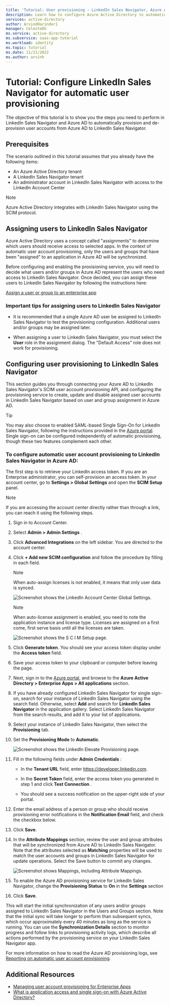 ```yaml
---
title: 'Tutorial: User provisioning - LinkedIn Sales Navigator, Azure AD'
description: Learn how to configure Azure Active Directory to automatically provision and de-provision user accounts to LinkedIn Sales Navigator.
services: active-directory
author: ArvindHarinder1
manager: CelesteDG
ms.service: active-directory
ms.subservice: saas-app-tutorial
ms.workload: identity
ms.topic: tutorial
ms.date: 11/21/2022
ms.author: arvinh
---
```


# Tutorial: Configure LinkedIn Sales Navigator for automatic user provisioning

The objective of this tutorial is to show you the steps you need to perform in LinkedIn Sales Navigator and Azure AD to automatically provision and de-provision user accounts from Azure AD to LinkedIn Sales Navigator.

## Prerequisites

The scenario outlined in this tutorial assumes that you already have the following items:

* An Azure Active Directory tenant
* A LinkedIn Sales Navigator tenant 
* An administrator account in LinkedIn Sales Navigator with access to the LinkedIn Account Center

> [!NOTE]
> Azure Active Directory integrates with LinkedIn Sales Navigator using the SCIM protocol.

## Assigning users to LinkedIn Sales Navigator

Azure Active Directory uses a concept called "assignments" to determine which users should receive access to selected apps. In the context of automatic user account provisioning, only the users and groups that have been "assigned" to an application in Azure AD will be synchronized.

Before configuring and enabling the provisioning service, you will need to decide what users and/or groups in Azure AD represent the users who need access to LinkedIn Sales Navigator. Once decided, you can assign these users to LinkedIn Sales Navigator by following the instructions here:

[Assign a user or group to an enterprise app](../manage-apps/assign-user-or-group-access-portal.md)

### Important tips for assigning users to LinkedIn Sales Navigator

* It is recommended that a single Azure AD user be assigned to LinkedIn Sales Navigator to test the provisioning configuration. Additional users and/or groups may be assigned later.

* When assigning a user to LinkedIn Sales Navigator, you must select the **User** role in the assignment dialog. The "Default Access" role does not work for provisioning.

## Configuring user provisioning to LinkedIn Sales Navigator

This section guides you through connecting your Azure AD to LinkedIn Sales Navigator's SCIM user account provisioning API, and configuring the provisioning service to create, update and disable assigned user accounts in LinkedIn Sales Navigator based on user and group assignment in Azure AD.

> [!TIP]
> You may also choose to enabled SAML-based Single Sign-On for LinkedIn Sales Navigator, following the instructions provided in the [Azure portal](https://portal.azure.com). Single sign-on can be configured independently of automatic provisioning, though these two features complement each other.

### To configure automatic user account provisioning to LinkedIn Sales Navigator in Azure AD:

The first step is to retrieve your LinkedIn access token. If you are an Enterprise administrator, you can self-provision an access token. In your account center, go to **Settings &gt; Global Settings** and open the **SCIM Setup** panel.

> [!NOTE]
> If you are accessing the account center directly rather than through a link, you can reach it using the following steps.

1. Sign in to Account Center.

2. Select **Admin &gt; Admin Settings** .

3. Click **Advanced Integrations** on the left sidebar. You are directed to the account center.

4. Click **+ Add new SCIM configuration** and follow the procedure by filling in each field.

    > [!NOTE]
    > When auto-assign licenses is not enabled, it means that only user data is synced.

    ![Screenshot shows the LinkedIn Account Center Global Settings.](./media/linkedinsalesnavigator-provisioning-tutorial/linkedin_1.PNG)

    > [!NOTE]
    > When auto-license assignment is enabled, you need to note the application instance and license type. Licenses are assigned on a first come, first serve basis until all the licenses are taken.

    ![Screenshot shows the S C I M Setup page.](./media/linkedinsalesnavigator-provisioning-tutorial/linkedin_2.PNG)

5. Click **Generate token**. You should see your access token display under the **Access token** field.

6. Save your access token to your clipboard or computer before leaving the page.

7. Next, sign in to the [Azure portal](https://portal.azure.com), and browse to the **Azure Active Directory > Enterprise Apps > All applications**  section.

8. If you have already configured LinkedIn Sales Navigator for single sign-on, search for your instance of LinkedIn Sales Navigator using the search field. Otherwise, select **Add** and search for **LinkedIn Sales Navigator** in the application gallery. Select LinkedIn Sales Navigator from the search results, and add it to your list of applications.

9. Select your instance of LinkedIn Sales Navigator, then select the **Provisioning** tab.

10. Set the **Provisioning Mode** to **Automatic**.

    ![Screenshot shows the LinkedIn Elevate Provisioning page.](./media/linkedinsalesnavigator-provisioning-tutorial/linkedin_3.PNG)

11. Fill in the following fields under **Admin Credentials** :

    * In the **Tenant URL** field, enter https://developer.linkedin.com.

    * In the **Secret Token** field, enter the access token you generated in step 1 and click **Test Connection** .

    * You should see a success notification on the upper-right side of your portal.

12. Enter the email address of a person or group who should receive provisioning error notifications in the **Notification Email** field, and check the checkbox below.

13. Click **Save**.

14. In the **Attribute Mappings** section, review the user and group attributes that will be synchronized from Azure AD to LinkedIn Sales Navigator. Note that the attributes selected as **Matching** properties will be used to match the user accounts and groups in LinkedIn Sales Navigator for update operations. Select the Save button to commit any changes.

    ![Screenshot shows Mappings, including Attribute Mappings.](./media/linkedinsalesnavigator-provisioning-tutorial/linkedin_4.PNG)

15. To enable the Azure AD provisioning service for LinkedIn Sales Navigator, change the **Provisioning Status** to **On** in the **Settings** section

16. Click **Save**.

This will start the initial synchronization of any users and/or groups assigned to LinkedIn Sales Navigator in the Users and Groups section. Note that the initial sync will take longer to perform than subsequent syncs, which occur approximately every 40 minutes as long as the service is running. You can use the **Synchronization Details** section to monitor progress and follow links to provisioning activity logs, which describe all actions performed by the provisioning service on your LinkedIn Sales Navigator app.

For more information on how to read the Azure AD provisioning logs, see [Reporting on automatic user account provisioning](../app-provisioning/check-status-user-account-provisioning.md).

## Additional Resources

* [Managing user account provisioning for Enterprise Apps](../app-provisioning/configure-automatic-user-provisioning-portal.md)
* [What is application access and single sign-on with Azure Active Directory?](../manage-apps/what-is-single-sign-on.md)
